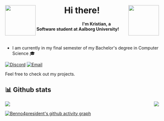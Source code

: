 
<h1 align="center">
<img src="https://media3.giphy.com/media/QLjDyhP2G9vKtQgziv/giphy.gif" height="100" align="left" />
Hi there!
<img src="https://media2.giphy.com/media/wTnwd842YQwN2Ki3hY/giphy.gif?cid=790b7611da802879a171e68b339dd12a52127be2c7b974b7&rid=giphy.gif&ct=sf" height="100" align="right" />
</h1>


&nbsp;&nbsp;&nbsp;&nbsp;&nbsp;&nbsp;&nbsp;&nbsp;&nbsp;&nbsp;&nbsp;&nbsp;&nbsp;&nbsp;&nbsp;&nbsp;&nbsp;&nbsp;&nbsp;&nbsp;&nbsp;&nbsp;&nbsp;&nbsp;&nbsp;&nbsp;&nbsp;&nbsp;&nbsp;&nbsp;&nbsp;&nbsp;&nbsp;&nbsp;&nbsp;&nbsp;&nbsp;&nbsp;**I'm Kristian, a Software student at Aalborg University!**

<br/>


<!-- - Currently I'm working on a React Native application:iphone: You can follow the process in my Repo: [SpotBuddy](https://github.com/denn4617/SpotBuddy). -->
- I am currently in my final semester of my Bachelor's degree in Computer Science :mortar_board:

[![Discord](https://img.shields.io/badge/Discord-252422.svg?style=for-the-badge&logo=discord)](https://discordapp.com/users/159757420841795584/)
[![Email](https://img.shields.io/badge/Email-252422.svg?style=for-the-badge&logo=gmail)](mailto:krijoh.b@gmail.com)
<!--[![LinkedIn](https://img.shields.io/badge/LinkedIn-252422.svg?style=for-the-badge&logo=linkedin&logoColor=blue)](https://www.linkedin.com/in/dennis-kilic-2353441b4/)-->

Feel free to check out my projects.

<!--
<br/>  
<div>
<img align="left" src="https://github-readme-stats.vercel.app/api?username=Benno4president&count_private=true&include_all_commits=true&show_icons=true&hide_border=true&bg_color=0d1117&theme=gruvbox"/>


<img align="left" src="https://github-readme-stats.vercel.app/api/top-langs/?username=Benno4president&layout=compact&card_width=250&hide_border=true&include_all_commits=true&bg_color=0d1117&theme=gruvbox"/>

![GitHub Streak](https://github-readme-streak-stats.herokuapp.com?user=Benno4president&layout=compact&card_width=250&hide_border=true&bg_color=0d1117&theme=gruvbox)
</div>

[![Benno4president's github activity graph](https://activity-graph.herokuapp.com/graph?username=Benno4president&include_all_commits=true&bg_color=0d1117&hide_border=true&theme=gruvbox)](https://upload.wikimedia.org/wikipedia/commons/thumb/2/21/Danny_DeVito_by_Gage_Skidmore.jpg/1200px-Danny_DeVito_by_Gage_Skidmore.jpg)

-->


## 📊 Github stats
<div>
<!-- https://github.com/anuraghazra/github-readme-stats -->
<img align="left" src="https://github-readme-stats.vercel.app/api?username=Benno4president&count_private=true&include_all_commits=true&show_icons=true&layout=compact&width=250&hide_border=true&bg_color=0d1117&theme=react"/>


<img align="right" src="https://github-readme-stats.vercel.app/api/top-langs/?username=Benno4president&layout=compact&width=250&hide_border=true&bg_color=0d1117&theme=react"/> <br>

</div>
<!--<img align="center" src="https://github-readme-streak-stats.herokuapp.com/?user=Benno4president&theme=react&hide_border=true&background=0d1117" />-->

[![Benno4president's github activity graph](https://activity-graph.herokuapp.com/graph?username=Benno4president&theme=react-dark&bg_color=0d1117&hide_border=true)](https://activity-graph.herokuapp.com/graph?username=Benno4president&theme=react-dark&bg_color=0d1117&hide_border=true)


<!-- https://github.com/ashutosh00710/github-readme-activity-graph -->
<!--<a href="https://github.com/ashutosh00710/github-readme-activity-graph"><img alt="Benno4president's Activity Graph" src="https://activity-graph.herokuapp.com/graph?username=Benno4president&bg_color=1F222E&color=F8D866&line=F85D7F&point=FFFFFF&hide_border=true" /></a>-->
